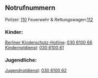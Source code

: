 ## Notrufnummern

Polizei: [110](tel:+4930110)
Feuerwehr & Rettungswagen:[112](tel:+4930112)

### Kinder:
[Berliner Kinderschutz-Hotline](www.berliner-notdienst-kinderschutz.de/hotline.html): [030 6100 66](tel:+4930610066)<br> 
[Kindernotdienst](https://www.berliner-notdienst-kinderschutz.de/kinder.html): [030 6100 61](tel:+4930610061)<br>

### Jugendliche:
[Jugendnotdienst](https://www.berliner-notdienst-kinderschutz.de/jugend.html): [030 6100 62](tel:+4930610062)<br>
